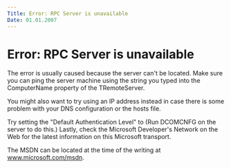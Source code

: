 ```yaml
---
Title: Error: RPC Server is unavailable
Date: 01.01.2007
---
```



Error: RPC Server is unavailable
================================

The error is usually caused because the server can\'t be located.  Make
sure you can ping the server machine using the string you typed into the
ComputerName property of the TRemoteServer.

You might also want to try
using an IP address instead in case there is some problem with your DNS
configuration or the hosts file.

Try setting the "Default
Authentication Level" to  (Run DCOMCNFG on the server to do this.) 
Lastly, check the Microsoft Developer\'s Network on the Web for the
latest information on this Microsoft transport.

The MSDN can be located
at the time of the writing at www.microsoft.com/msdn.
